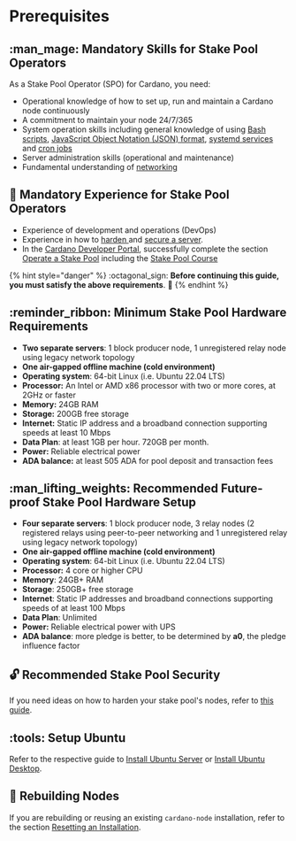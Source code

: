 # Prerequisites

## :man\_mage: Mandatory Skills for Stake Pool Operators

As a Stake Pool Operator (SPO) for Cardano, you need:

* Operational knowledge of how to set up, run and maintain a Cardano node continuously
* A commitment to maintain your node 24/7/365
* System operation skills including general knowledge of using [Bash scripts](https://linuxconfig.org/bash-scripting-tutorial-for-beginners), [JavaScript Object Notation (JSON) format](https://attacomsian.com/blog/what-is-json?msclkid=0445ae34ce4d11ec84216d09187b5112), [systemd services](https://linuxconfig.org/how-to-create-systemd-service-unit-in-linux) and [cron jobs](https://itsfoss.com/cron-job/)
* Server administration skills (operational and maintenance)
* Fundamental understanding of [networking](https://www.ibm.com/cloud/learn/networking-a-complete-guide)

## :mage: Mandatory Experience for Stake Pool Operators

* Experience of development and operations (DevOps)
* Experience in how to [harden ](https://www.lifewire.com/harden-ubuntu-server-security-4178243)and [secure a server](https://gist.github.com/lokhman/cc716d2e2d373dd696b2d9264c0287a3).
* In the [Cardano Developer Portal](https://developers.cardano.org/docs/get-started/), successfully complete the section [Operate a Stake Pool](https://developers.cardano.org/docs/operate-a-stake-pool/) including the [Stake Pool Course](https://developers.cardano.org/docs/stake-pool-course/)

{% hint style="danger" %}
:octagonal\_sign: **Before continuing this guide, you must satisfy the above requirements**. :construction:
{% endhint %}

## :reminder\_ribbon: Minimum Stake Pool Hardware Requirements

* **Two separate servers**: 1 block producer node, 1 unregistered relay node using legacy network topology
* **One air-gapped offline machine (cold environment)**
* **Operating system**: 64-bit Linux (i.e. Ubuntu 22.04 LTS)
* **Processor:** An Intel or AMD x86 processor with two or more cores, at 2GHz or faster
* **Memory:** 24GB RAM
* **Storage:** 200GB free storage
* **Internet:** Static IP address and a broadband connection supporting speeds at least 10 Mbps
* **Data Plan**: at least 1GB per hour. 720GB per month.
* **Power:** Reliable electrical power
* **ADA balance:** at least 505 ADA for pool deposit and transaction fees

## :man\_lifting\_weights: Recommended Future-proof Stake Pool Hardware Setup

* **Four separate servers**: 1 block producer node, 3 relay nodes (2 registered relays using peer-to-peer networking and 1 unregistered relay using legacy network topology)
* **One air-gapped offline machine (cold environment)**
* **Operating system**: 64-bit Linux (i.e. Ubuntu 22.04 LTS)
* **Processor:** 4 core or higher CPU
* **Memory**: 24GB+ RAM
* **Storage**: 250GB+ free storage
* **Internet**: Static IP addresses and broadband connections supporting speeds of at least 100 Mbps
* **Data Plan**: Unlimited
* **Power:** Reliable electrical power with UPS
* **ADA balance**: more pledge is better, to be determined by **a0**, the pledge influence factor

## :unlock: Recommended Stake Pool Security

If you need ideas on how to harden your stake pool's nodes, refer to [this guide](hardening-an-ubuntu-server.md).

## :tools: Setup Ubuntu

Refer to the respective guide to [Install Ubuntu Server](https://ubuntu.com/tutorials/install-ubuntu-server) or [Install Ubuntu Desktop](https://ubuntu.com/tutorials/install-ubuntu-desktop).

## :bricks: Rebuilding Nodes

If you are rebuilding or reusing an existing `cardano-node` installation, refer to the section [Resetting an Installation](../part-v-tips/resetting-an-installation.md).
